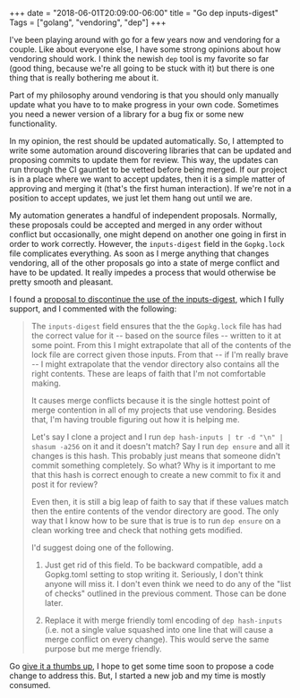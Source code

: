 +++
date = "2018-06-01T20:09:00-06:00"
title = "Go dep inputs-digest"
Tags = ["golang", "vendoring", "dep"]
+++

I've been playing around with go for a few years now and vendoring for a couple.
Like about everyone else, I have some strong opinions about how vendoring should
work. I think the newish `dep` tool is my favorite so far (good thing, because
we're all going to be stuck with it) but there is one thing that is really
bothering me about it.

Part of my philosophy around vendoring is that you should only manually update
what you have to to make progress in your own code. Sometimes you need a newer
version of a library for a bug fix or some new functionality.

In my opinion, the rest should be updated automatically. So, I attempted to
write some automation around discovering libraries that can be updated and
proposing commits to update them for review. This way, the updates can run
through the CI gauntlet to be vetted before being merged. If our project
is in a place where we want to accept updates, then it is a simple matter of
approving and merging it (that's the first human interaction). If we're not in a
position to accept updates, we just let them hang out until we are.

My automation generates a handful of independent proposals. Normally, these
proposals could be accepted and merged in any order without conflict but
occasionally, one might depend on another one going in first in order to work
correctly. However, the `inputs-digest` field in the `Gopkg.lock` file
complicates everything. As soon as I merge anything that changes vendoring, all
of the other proposals go into a state of merge conflict and have to be updated.
It really impedes a process that would otherwise be pretty smooth and pleasant.

I found a [proposal to discontinue the use of the inputs-digest][discontinue],
which I fully support, and I commented with the following:

> The `inputs-digest` field ensures that the the `Gopkg.lock` file has had the
> correct value for it -- based on the source files -- written to it at some
> point. From this I might extrapolate that all of the contents of the lock
> file are correct given those inputs. From that -- if I'm really brave -- I
> might extrapolate that the vendor directory also contains all the right
> contents. These are leaps of faith that I'm not comfortable making.
>
> It causes merge conflicts because it is the single hottest point of merge
> contention in all of my projects that use vendoring. Besides that, I'm
> having trouble figuring out how it is helping me.
>
> Let's say I clone a project and I run `dep hash-inputs | tr -d "\n" | shasum
> -a256` on it and it doesn't match? Say I run `dep ensure` and all it changes
> is this hash. This probably just means that someone didn't commit something
> completely. So what? Why is it important to me that this hash is correct
> enough to create a new commit to fix it and post it for review?
>
> Even then, it is still a big leap of faith to say that if these values match
> then the entire contents of the vendor directory are good. The only way that
> I know how to be sure that is true is to run `dep ensure` on a clean working
> tree and check that nothing gets modified.
>
> I'd suggest doing one of the following.
>
> 1. Just get rid of this field. To be backward compatible, add a Gopkg.toml
>    setting to stop writing it. Seriously, I don't think anyone will miss it.
>    I don't even think we need to do any of the "list of checks" outlined in
>    the previous comment. Those can be done later.
>
> 1. Replace it with merge friendly toml encoding of `dep hash-inputs` (i.e.
>    not a single value squashed into one line that will cause a merge
>    conflict on every change). This would serve the same purpose but me merge
>    friendly.

Go [give it a thumbs up][discontinue], I hope to get some time soon to propose a
code change to address this. But, I started a new job and my time is mostly
consumed.

[discontinue]: https://github.com/golang/dep/issues/1496#issuecomment-392568459
